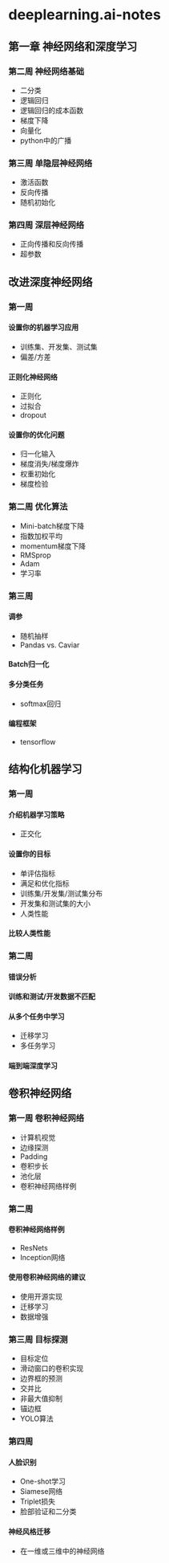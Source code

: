 # deeplearning.ai-notes
## 第一章 神经网络和深度学习
### 第二周 神经网络基础
+ 二分类
+ 逻辑回归
+ 逻辑回归的成本函数
+ 梯度下降
+ 向量化
+ python中的广播
### 第三周 单隐层神经网络
+ 激活函数
+ 反向传播
+ 随机初始化
### 第四周 深层神经网络
+ 正向传播和反向传播
+ 超参数
## 改进深度神经网络
### 第一周
#### 设置你的机器学习应用
+ 训练集、开发集、测试集
+ 偏差/方差
#### 正则化神经网络
+ 正则化
+ 过拟合
+ dropout
#### 设置你的优化问题
+ 归一化输入
+ 梯度消失/梯度爆炸
+ 权重初始化
+ 梯度检验
### 第二周 优化算法
+ Mini-batch梯度下降
+ 指数加权平均
+ momentum梯度下降
+ RMSprop
+ Adam
+ 学习率
### 第三周 
#### 调参
+ 随机抽样
+ Pandas vs. Caviar
#### Batch归一化
#### 多分类任务
+ softmax回归
#### 编程框架
+ tensorflow
## 结构化机器学习
### 第一周
#### 介绍机器学习策略
+ 正交化
#### 设置你的目标
+ 单评估指标
+ 满足和优化指标
+ 训练集/开发集/测试集分布
+ 开发集和测试集的大小
+ 人类性能
#### 比较人类性能
### 第二周
#### 错误分析
#### 训练和测试/开发数据不匹配
#### 从多个任务中学习
+ 迁移学习
+ 多任务学习
#### 端到端深度学习
## 卷积神经网络
### 第一周 卷积神经网络
+ 计算机视觉
+ 边缘探测
+ Padding
+ 卷积步长
+ 池化层
+ 卷积神经网络样例
### 第二周
#### 卷积神经网络样例
+ ResNets
+ Inception网络
#### 使用卷积神经网络的建议
+ 使用开源实现
+ 迁移学习
+ 数据增强
### 第三周 目标探测
+ 目标定位
+ 滑动窗口的卷积实现
+ 边界框的预测
+ 交并比
+ 非最大值抑制
+ 锚边框
+ YOLO算法
### 第四周
#### 人脸识别
+ One-shot学习
+ Siamese网络
+ Triplet损失
+ 脸部验证和二分类
#### 神经风格迁移
+ 在一维或三维中的神经网络
